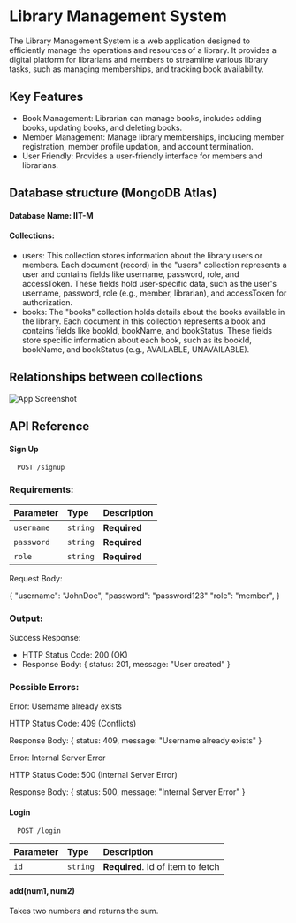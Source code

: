 
# Library Management System

The Library Management System is a web application designed to efficiently manage the operations and resources of a library. It provides a digital platform for librarians and members to streamline various library tasks, such as managing memberships, and tracking book availability.

## Key Features

- Book Management: Librarian can manage books, includes adding books, updating books, and deleting books.
- Member Management: Manage library memberships, including member registration, member profile updation, and account termination.
- User Friendly: Provides a user-friendly interface for members and librarians.

## Database structure (MongoDB Atlas)

#### Database Name: IIT-M
#### Collections:
- users: This collection stores information about the library users or members. Each document (record) in the "users" collection represents a user and contains fields like username, password, role, and accessToken. These fields hold user-specific data, such as the user's username, password, role (e.g., member, librarian), and accessToken for authorization.
- books: The "books" collection holds details about the books available in the library. Each document in this collection represents a book and contains fields like bookId, bookName, and bookStatus. These fields store specific information about each book, such as its bookId, bookName, and bookStatus (e.g., AVAILABLE, UNAVAILABLE).

## Relationships between collections
![App Screenshot](https://lh3.googleusercontent.com/u/0/drive-viewer/AFGJ81p8BSpmHePK_ZpZM7nUIPLIgvMqfkjr1-X0DDX4_vHUxLIkAc3L7ov20PEaOfGovJ-75IZRUJOOKqs8JohgIa-jL0vd=w1860-h953)


## API Reference

#### Sign Up

```http
  POST /signup
```
### Requirements:

| Parameter | Type     | Description                       |
| :-------- | :------- | :-------------------------------- |
| `username`      | `string` | **Required** |
| `password`      | `string` | **Required** |
| `role`      | `string` | **Required** |

Request Body:

{
  "username": "JohnDoe",
  "password": "password123"
  "role": "member",
}

### Output:

Success Response:
- HTTP Status Code: 200 (OK)
- Response Body: { status: 201, message: "User created" }

### Possible Errors:

Error: Username already exists

HTTP Status Code: 409 (Conflicts)

Response Body: { status: 409, message: "Username already exists" }

Error: Internal Server Error

HTTP Status Code: 500 (Internal Server Error)

Response Body: { status: 500, message: "Internal Server Error" }

#### Login

```http
  POST /login
```

| Parameter | Type     | Description                       |
| :-------- | :------- | :-------------------------------- |
| `id`      | `string` | **Required**. Id of item to fetch |

#### add(num1, num2)

Takes two numbers and returns the sum.

